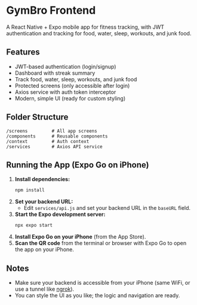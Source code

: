 # GymBro Frontend

A React Native + Expo mobile app for fitness tracking, with JWT authentication and tracking for food, water, sleep, workouts, and junk food.

## Features
- JWT-based authentication (login/signup)
- Dashboard with streak summary
- Track food, water, sleep, workouts, and junk food
- Protected screens (only accessible after login)
- Axios service with auth token interceptor
- Modern, simple UI (ready for custom styling)

## Folder Structure
```
/screens         # All app screens
/components      # Reusable components
/context         # Auth context
/services        # Axios API service
```

## Running the App (Expo Go on iPhone)
1. **Install dependencies:**
   ```bash
   npm install
   ```
2. **Set your backend URL:**
   - Edit `services/api.js` and set your backend URL in the `baseURL` field.
3. **Start the Expo development server:**
   ```bash
   npx expo start
   ```
4. **Install Expo Go on your iPhone** (from the App Store).
5. **Scan the QR code** from the terminal or browser with Expo Go to open the app on your iPhone.

## Notes
- Make sure your backend is accessible from your iPhone (same WiFi, or use a tunnel like [ngrok](https://ngrok.com/)).
- You can style the UI as you like; the logic and navigation are ready. 